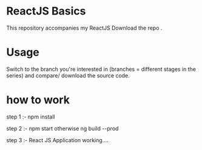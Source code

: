 # ReactJS Basics

This repository accompanies my ReactJS Download the repo .

# Usage
Switch to the branch you're interested in (branches = different stages in the series) and compare/ download the source code.

# how to work
step 1 :- npm install

step 2 :- npm start otherwise ng build --prod

step 3 :- React JS Application working....
